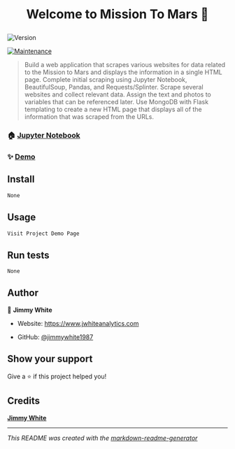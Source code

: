 <h1 align="center">

Welcome to Mission To Mars 👋

</h1>
<p>
<img alt="Version" src="https://img.shields.io/badge/version-0.0.1-blue.svg?cacheSeconds=2592000" />

<a href="None/graphs/commit-activity" target="_blank"><img alt="Maintenance" src="https://img.shields.io/badge/Maintained%3F-yes-green.svg" /></a>


</p>

> Build a web application that scrapes various websites for data related to the Mission to Mars and displays the information in a single HTML page. Complete initial scraping using Jupyter Notebook, BeautifulSoup, Pandas, and Requests/Splinter. Scrape several websites and collect relevant data. Assign the text and photos to variables that can be referenced later. Use MongoDB with Flask templating to create a new HTML page that displays all of the information that was scraped from the URLs.
### 🏠 [Jupyter Notebook](https://jimmywhite1987.github.io/Mission-To-Mars/)
### ✨ [Demo](https://mission-to-mars-1.herokuapp.com)
## Install
```sh
None

```

## Usage
```sh
Visit Project Demo Page

```

## Run tests
```sh
None

```

## Author
👤 **Jimmy White**
* Website: https://www.jwhiteanalytics.com

* GitHub: [@jimmywhite1987](https://github.com/{github_username})





## Show your support
Give a ⭐️ if this project helped you!
## Credits
**[Jimmy White](None)**


---
_This README was created with the [markdown-readme-generator](https://github.com/pedroermarinho/markdown-readme-generator)_
